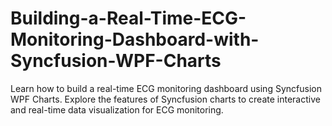 # Building-a-Real-Time-ECG-Monitoring-Dashboard-with-Syncfusion-WPF-Charts
Learn how to build a real-time ECG monitoring dashboard using Syncfusion WPF Charts. Explore the features of Syncfusion charts to create interactive and real-time data visualization for ECG monitoring.
